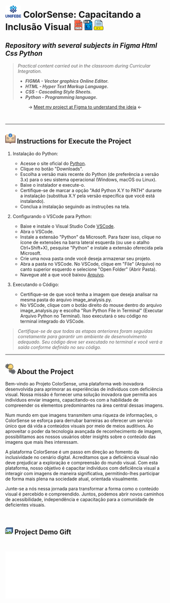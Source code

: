 # <img width="50px" src="icons/unifebe-logo-vertical.png" alt="Logo hDCHost" class="logo"> ColorSense: Capacitando a Inclusão Visual ![](/icons/html.png)![](icons/arquivo-css.png)![](icons/python.png)

## _Repository with several subjects in Figma Html Css Python_

> _Practical content carried out in the classroom during Curricular Integration._
>
> - **_FIGMA - Vector graphics Online Editor._** 
> - **_HTML - Hyper Text Markup Language._**
> - **_CSS - Cascading Style Sheets._**
> - **_Python - Programming language._**

<p align="center"> 
→ <a href="https://www.figma.com/file/JlTol6lbIt1brUM6MFGJ6U/ColorSense.com?type=design&node-id=0-1&mode=design&t=CN63vH5mxqP6cSHL-0">Meet my project at Figma to understand the ideia</a>   ←
    
</p>

<br>

---

## ![](/icons/instrucoes.png) Instructions for Execute the Project 

1. Instalação do Python: 
    - Acesse o site oficial do [Python](https://www.python.org/).
    - Clique no botão "Downloads".
    - Escolha a versão mais recente do Python (de preferência a versão 3.x) para o seu sistema operacional (Windows, macOS ou Linux).
    - Baixe o instalador e execute-o.
    - Certifique-se de marcar a opção "Add Python X.Y to PATH" durante a instalação (substitua X.Y pela versão específica que você está instalando).
    - Conclua a instalação seguindo as instruções na tela.

2. Configurando o VSCode para Python:
    - Baixe e instale o Visual Studio Code [VSCode](https://code.visualstudio.com/).
    - Abra o VSCode.
    - Instale a extensão "Python" da Microsoft. Para fazer isso, clique no ícone de extensões na barra lateral esquerda (ou use o atalho Ctrl+Shift+X), pesquise "Python" e instale a extensão oferecida pela Microsoft.
    - Crie uma nova pasta onde você deseja armazenar seu projeto.
    - Abra a pasta no VSCode. No VSCode, clique em "File" (Arquivo) no canto superior esquerdo e selecione "Open Folder" (Abrir Pasta).
    - Navegue até a que você baixou [Arquivo](https://github.com/ArthurEstevan/Unifebe_Project_ColorSense_2023/archive/refs/heads/main.zip).

3. Executando o Código:
    - Certifique-se de que você tenha a imagem que deseja analisar na mesma pasta do arquivo image_analysis.py.
    - No VSCode, clique com o botão direito do mouse dentro do arquivo image_analysis.py e escolha "Run Python File in Terminal" (Executar Arquivo Python no Terminal). Isso executará o seu código no terminal integrado do VSCode.
   
> _Certifique-se de que todas as etapas anteriores foram seguidas corretamente para garantir um ambiente de desenvolvimento adequado. Seu código deve ser executado no terminal e você verá a saída conforme definido no seu código._
---

## ![](/icons/icon_conceito.png) About the Project

Bem-vindo ao Projeto ColorSense, uma plataforma web inovadora desenvolvida para aprimorar as experiências de indivíduos com deficiência visual. Nossa missão é fornecer uma solução inovadora que permita aos indivíduos enviar imagens, capacitando-os com a habilidade de compreender os elementos predominantes na área central dessas imagens.

Num mundo em que imagens transmitem uma riqueza de informações, o ColorSense se esforça para derrubar barreiras ao oferecer um serviço único que dá vida a conteúdos visuais por meio de meios auditivos. Ao aproveitar o poder da tecnologia avançada de reconhecimento de imagem, possibilitamos aos nossos usuários obter insights sobre o conteúdo das imagens que mais lhes interessam.

A plataforma ColorSense é um passo em direção ao fomento da inclusividade no cenário digital. Acreditamos que a deficiência visual não deve prejudicar a exploração e compreensão do mundo visual. Com esta plataforma, nosso objetivo é capacitar indivíduos com deficiência visual a interagir com imagens de maneira significativa, permitindo-lhes participar de forma mais plena na sociedade atual, orientada visualmente.

Junte-se a nós nessa jornada para transformar a forma como o conteúdo visual é percebido e compreendido. Juntos, podemos abrir novos caminhos de acessibilidade, independência e capacitação para a comunidade de deficientes visuais.

<br>

## ![](./icons/arquivos-de-imagem.png) Project Demo Gift

<br>

![Home](/icons/ColorSense.com.pdf)
